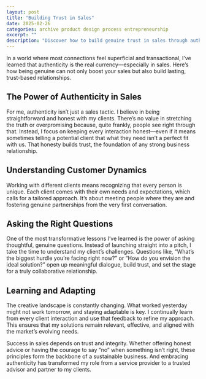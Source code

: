 ```yaml
---
layout: post
title: "Building Trust in Sales"
date: 2025-02-26
categories: archive product design process entrepreneurship
excerpt: ""
description: "Discover how to build genuine trust in sales through authenticity, directness, and integrity."
---
```


In a world where most connections feel superficial and transactional, I’ve learned that authenticity is the real currency—especially in sales. Here’s how being genuine can not only boost your sales but also build lasting, trust-based relationships.


## The Power of Authenticity in Sales

For me, authenticity isn’t just a sales tactic. I believe in being straightforward and honest with my clients. There’s no value in stretching the truth or overpromising because, quite frankly, people see right through that. Instead, I focus on keeping every interaction honest—even if it means sometimes telling a potential client that what they need isn’t a perfect fit with us. That honesty builds trust, the foundation of any strong business relationship.


## Understanding Customer Dynamics

Working with different clients means recognizing that every person is unique. Each client comes with their own needs and expectations, which calls for a tailored approach. It’s about meeting people where they are and fostering genuine partnerships from the very first conversation.


## Asking the Right Questions

One of the most transformative lessons I’ve learned is the power of asking thoughtful, genuine questions. Instead of launching straight into a pitch, I take the time to understand my client’s challenges. Questions like, “What’s the biggest hurdle you’re facing right now?” or “How do you envision the ideal solution?” open up meaningful dialogue, build trust, and set the stage for a truly collaborative relationship.


## Learning and Adapting

The creative landscape is constantly changing. What worked yesterday might not work tomorrow, and staying adaptable is key. I continually learn from every client interaction and use that feedback to refine my approach. This ensures that my solutions remain relevant, effective, and aligned with the market’s evolving needs.


Success in sales depends on trust and integrity. Whether offering honest advice or having the courage to say “no” when something isn’t right, these principles form the backbone of a sustainable business. And embracing authenticity has transformed my role from a service provider to a trusted advisor and partner to my clients.